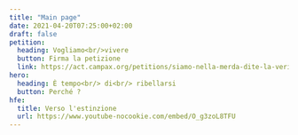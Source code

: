```yaml
---
title: "Main page"
date: 2021-04-20T07:25:00+02:00
draft: false
petition:
  heading: Vogliamo<br/>vivere
  button: Firma la petizione
  link: https://act.campax.org/petitions/siamo-nella-merda-dite-la-verita-sull-emergenza-climatica-e-ecologia
hero:
  heading: È tempo<br/> di<br/> ribellarsi
  button: Perché ? 
hfe:
  title: Verso l'estinzione
  url: https://www.youtube-nocookie.com/embed/O_g3zoL8TFU
---
```

